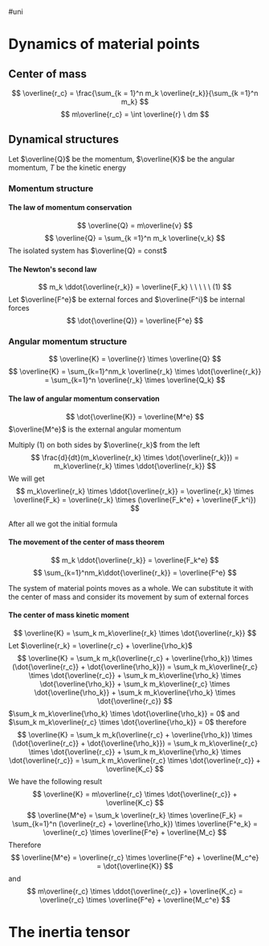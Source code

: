 #uni
# Dynamics of material points
## Center of mass
$$
\overline{r_c} = \frac{\sum_{k = 1}^n m_k \overline{r_k}}{\sum_{k =1}^n m_k}
$$
$$
m\overline{r_c} = \int \overline{r} \ dm
$$
## Dynamical structures
Let $\overline{Q}$ be the momentum, $\overline{K}$ be the angular momentum, $T$ be the kinetic energy
### Momentum structure
#### The law of momentum conservation

$$
\overline{Q} = m\overline{v} 
$$
$$
\overline{Q} = \sum_{k =1}^n m_k \overline{v_k}
$$
The isolated system has $\overline{Q} = const$

#### The Newton's second law
$$
m_k \ddot{\overline{r_k}} = \overline{F_k} \ \ \ \ \ (1)
$$
Let $\overline{F^e}$ be external forces and $\overline{F^i}$ be internal forces
$$
\dot{\overline{Q}} = \overline{F^e}
$$
### Angular momentum structure
$$
\overline{K} = \overline{r} \times \overline{Q}
$$
$$
\overline{K} = \sum_{k=1}^nm_k \overline{r_k} \times \dot{\overline{r_k}} = \sum_{k=1}^n \overline{r_k} \times \overline{Q_k}
$$
#### The law of angular momentum conservation
$$
\dot{\overline{K}} = \overline{M^e}
$$
$\overline{M^e}$ is the external angular momentum

Multiply (1) on both sides by $\overline{r_k}$ from the left
$$
\frac{d}{dt}(m_k\overline{r_k} \times \dot{\overline{r_k}}) = m_k\overline{r_k} \times \ddot{\overline{r_k}}
$$
We will get
$$
m_k\overline{r_k} \times \ddot{\overline{r_k}} = \overline{r_k} \times \overline{F_k} = \overline{r_k} \times (\overline{F_k^e} + \overline{F_k^i})
$$


After all we got the initial formula

#### The movement of the center of mass theorem
$$
m_k \ddot{\overline{r_k}} = \overline{F_k^e}
$$
$$
\sum_{k=1}^nm_k\ddot{\overline{r_k}} = \overline{F^e}
$$

The system of material points moves as a whole. We can substitute it with the center of mass and consider its movement by sum of external forces

#### The center of mass kinetic moment
$$
\overline{K} = \sum_k m_k\overline{r_k} \times \dot{\overline{r_k}}
$$
Let $\overline{r_k} = \overline{r_c} + \overline{\rho_k}$
$$
\overline{K} = \sum_k m_k(\overline{r_c} + \overline{\rho_k}) \times (\dot{\overline{r_c}} + \dot{\overline{\rho_k}}) = \sum_k m_k\overline{r_c} \times \dot{\overline{r_c}} + \sum_k m_k\overline{\rho_k} \times \dot{\overline{\rho_k}} + \sum_k m_k\overline{r_c} \times \dot{\overline{\rho_k}} + \sum_k m_k\overline{\rho_k} \times \dot{\overline{r_c}}
$$
$\sum_k m_k\overline{\rho_k} \times \dot{\overline{\rho_k}} = 0$ and  $\sum_k m_k\overline{r_c} \times \dot{\overline{\rho_k}} = 0$ therefore
$$
\overline{K} = \sum_k m_k(\overline{r_c} + \overline{\rho_k}) \times (\dot{\overline{r_c}} + \dot{\overline{\rho_k}}) = \sum_k m_k\overline{r_c} \times \dot{\overline{r_c}} + \sum_k m_k\overline{\rho_k} \times \dot{\overline{r_c}} = \sum_k m_k\overline{r_c} \times \dot{\overline{r_c}} + \overline{K_c}
$$
We have the following result
$$
\overline{K} = m\overline{r_c} \times \dot{\overline{r_c}} + \overline{K_c}
$$
$$
\overline{M^e} = \sum_k \overline{r_k} \times \overline{F_k} = \sum_{k=1}^n (\overline{r_c} + \overline{\rho_k}) \times \overline{F^e_k} = \overline{r_c} \times \overline{F^e} + \overline{M_c}
$$
Therefore
$$
\overline{M^e} = \overline{r_c} \times \overline{F^e} + \overline{M_c^e} = \dot{\overline{K}}
$$
and
$$
m\overline{r_c} \times \ddot{\overline{r_c}} + \overline{K_c} = \overline{r_c} \times \overline{F^e} + \overline{M_c^e}
$$

# The inertia tensor
